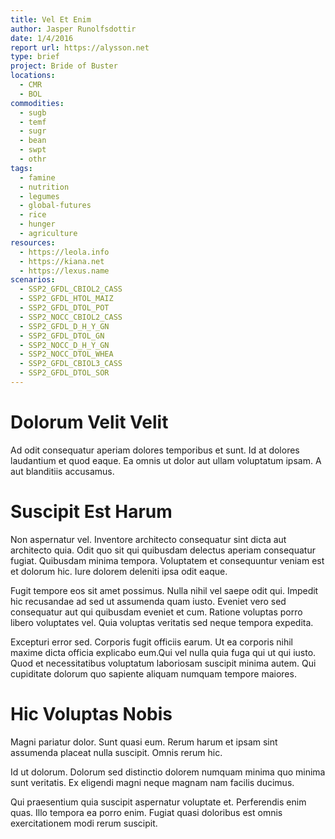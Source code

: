 ```yaml
---
title: Vel Et Enim
author: Jasper Runolfsdottir
date: 1/4/2016
report url: https://alysson.net
type: brief
project: Bride of Buster
locations:
  - CMR
  - BOL
commodities:
  - sugb
  - temf
  - sugr
  - bean
  - swpt
  - othr
tags:
  - famine
  - nutrition
  - legumes
  - global-futures
  - rice
  - hunger
  - agriculture
resources:
  - https://leola.info
  - https://kiana.net
  - https://lexus.name
scenarios:
  - SSP2_GFDL_CBIOL2_CASS
  - SSP2_GFDL_HTOL_MAIZ
  - SSP2_GFDL_DTOL_POT
  - SSP2_NOCC_CBIOL2_CASS
  - SSP2_GFDL_D_H_Y_GN
  - SSP2_GFDL_DTOL_GN
  - SSP2_NOCC_D_H_Y_GN
  - SSP2_NOCC_DTOL_WHEA
  - SSP2_GFDL_CBIOL3_CASS
  - SSP2_GFDL_DTOL_SOR
---
```

# Dolorum Velit Velit
Ad odit consequatur aperiam dolores temporibus et sunt. Id at dolores laudantium et quod eaque. Ea omnis ut dolor aut ullam voluptatum ipsam. A aut blanditiis accusamus.

# Suscipit Est Harum
Non aspernatur vel. Inventore architecto consequatur sint dicta aut architecto quia. Odit quo sit qui quibusdam delectus aperiam consequatur fugiat. Quibusdam minima tempora. Voluptatem et consequuntur veniam est et dolorum hic. Iure dolorem deleniti ipsa odit eaque.
 Fugit tempore eos sit amet possimus. Nulla nihil vel saepe odit qui. Impedit hic recusandae ad sed ut assumenda quam iusto. Eveniet vero sed consequatur aut qui quibusdam eveniet et cum. Ratione voluptas porro libero voluptates vel. Quia voluptas veritatis sed neque tempora expedita.
 Excepturi error sed. Corporis fugit officiis earum. Ut ea corporis nihil maxime dicta officia explicabo eum.Qui vel nulla quia fuga qui ut qui iusto. Quod et necessitatibus voluptatum laboriosam suscipit minima autem. Qui cupiditate dolorum quo sapiente aliquam numquam tempore maiores.

# Hic Voluptas Nobis
Magni pariatur dolor. Sunt quasi eum. Rerum harum et ipsam sint assumenda placeat nulla suscipit. Omnis rerum hic.
 Id ut dolorum. Dolorum sed distinctio dolorem numquam minima quo minima sunt veritatis. Ex eligendi magni neque magnam nam facilis ducimus.
 Qui praesentium quia suscipit aspernatur voluptate et. Perferendis enim quas. Illo tempora ea porro enim. Fugiat quasi doloribus est omnis exercitationem modi rerum suscipit.
